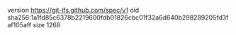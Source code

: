 version https://git-lfs.github.com/spec/v1
oid sha256:1a1fd85c6378b2219600fdb01826cbc01f32a6d640b298289205fd3faf105aff
size 1268
